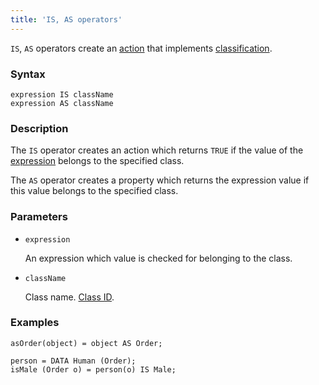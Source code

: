 ```yaml
---
title: 'IS, AS operators'
---
```


`IS`, `AS` operators create an [action](Properties.md) that implements [classification](Classification_IS_AS_.md).

### Syntax

    expression IS className
    expression AS className

### Description

The `IS` operator creates an action which returns `TRUE` if the value of the [expression](Expression.md) belongs to the specified class.

The `AS` operator creates a property which returns the expression value if this value belongs to the specified class.

### Parameters

- `expression`

    An expression which value is checked for belonging to the class.

- `className`

    Class name. [Class ID](IDs.md#classid-broken).

### Examples 

```lsf
asOrder(object) = object AS Order;

person = DATA Human (Order);
isMale (Order o) = person(o) IS Male;
```
